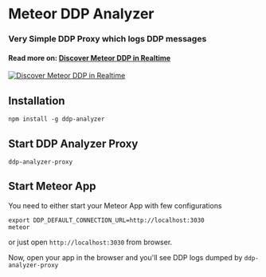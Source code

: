 # Meteor DDP Analyzer

### Very Simple DDP Proxy which logs DDP messages

#### Read more on: [Discover Meteor DDP in Realtime](http://meteorhacks.com/discover-meteor-ddp-in-realtime.html)
[![Discover Meteor DDP in Realtime](https://i.cloudup.com/IsUVXUOspa.png)](http://meteorhacks.com/discover-meteor-ddp-in-realtime.html)


## Installation

    npm install -g ddp-analyzer

## Start DDP Analyzer Proxy
    
    ddp-analyzer-proxy

## Start Meteor App

You need to either start your Meteor App with few configurations

    export DDP_DEFAULT_CONNECTION_URL=http://localhost:3030
    meteor

or just open `http://localhost:3030` from browser.

Now, open your app in the browser and you'll see DDP logs dumped by `ddp-analyzer-proxy`
